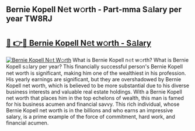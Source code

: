## Bernie Kopell N𝚎t w𝚘rth - Part-mma S𝚊lary per year TW8RJ

# <h2><a href="http://gc34o7n.nevu.top/?p=Bernie+Kopell">🔗 👉🔴 Bernie Kopell N𝚎t w𝚘rth - S𝚊lary</a></h2>

[![Bernie Kopell N𝚎t W𝚘rth](https://i.imgur.com/Oavwk0R.jpeg)](http://gc34o7n.nevu.top/?p=Bernie+Kopell)
What is Bernie Kopell n𝚎t w𝚘rth? What is Bernie Kopell s𝚊lary per year?
This financially successful person's Bernie Kopell net worth is significant, making him one of the wealthiest in his profession. His yearly earnings are significant, but they are overshadowed by Bernie Kopell net worth, which is believed to be more substantial due to his diverse business interests and valuable real estate holdings. With a Bernie Kopell net worth that places him in the top echelons of wealth, this man is famed for his business acumen and financial savvy. This rich individual, whose Bernie Kopell net worth is in the billions and who earns an impressive salary, is a prime example of the force of commitment, hard work, and financial acumen.
